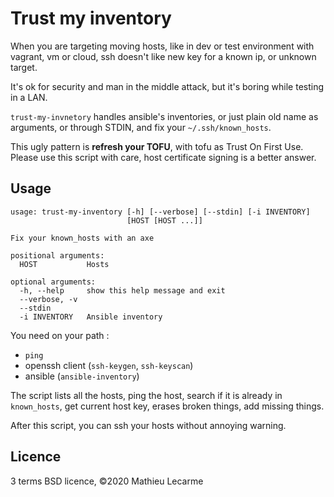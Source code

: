 Trust my inventory
==================

When you are targeting moving hosts,
like in dev or test environment with vagrant, vm or cloud,
ssh doesn't like new key for a known ip, or unknown target.

It's ok for security and man in the middle attack, but it's boring while testing in a LAN.

`trust-my-invnetory` handles ansible's inventories, or just plain old name as arguments, or through STDIN, and fix your `~/.ssh/known_hosts`.

This ugly pattern is **refresh your TOFU**, with tofu as Trust On First Use.
Please use this script with care, host certificate signing is a better answer.

Usage
-----

    usage: trust-my-inventory [-h] [--verbose] [--stdin] [-i INVENTORY]
                              [HOST [HOST ...]]

    Fix your known_hosts with an axe

    positional arguments:
      HOST           Hosts

    optional arguments:
      -h, --help     show this help message and exit
      --verbose, -v
      --stdin
      -i INVENTORY   Ansible inventory


You need on your path :

 * `ping`
 * openssh client (`ssh-keygen`, `ssh-keyscan`)
 * ansible (`ansible-inventory`)

The script lists all the hosts,
ping the host, search if it is already in `known_hosts`, get current host key,
erases broken things, add missing things.

After this script, you can ssh your hosts without annoying warning.

Licence
-------

3 terms BSD licence, ©2020 Mathieu Lecarme
